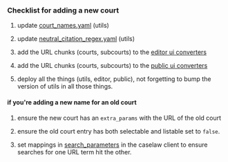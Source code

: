 ### Checklist for adding a new court

1. update [court_names.yaml](https://github.com/nationalarchives/ds-caselaw-utils/blob/main/src/ds_caselaw_utils/data/court_names.yaml) (utils)

2. update [neutral_citation_regex.yaml](https://github.com/nationalarchives/ds-caselaw-utils/blob/main/src/ds_caselaw_utils/data/neutral_citation_regex.yaml) (utils)

3. add the URL chunks (courts, subcourts) to the [editor ui converters](https://github.com/nationalarchives/ds-caselaw-editor-ui/blob/main/judgments/converters.py)

4. add the URL chunks (courts, subcourts) to the [public ui converters](https://github.com/nationalarchives/ds-caselaw-public-ui/blob/main/judgments/converters.py)

5. deploy all the things (utils, editor, public), not forgetting to bump
   the version of utils in all those things.

#### if you're adding a new name for an old court

1. ensure the new court has an `extra_params` with the URL of the old court

2. ensure the old court entry has both selectable and listable set to `false`.

3. set mappings in [search_parameters](https://github.com/nationalarchives/ds-caselaw-custom-api-client/blob/main/src/caselawclient/search_parameters.py) in the caselaw client to ensure searches for one URL term hit the other.
